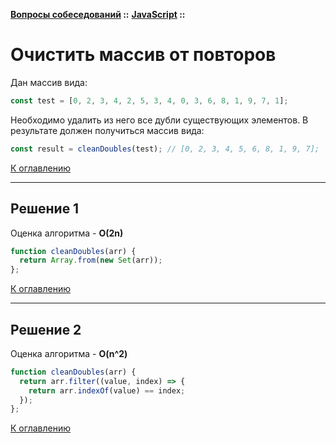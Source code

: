 **[Вопросы собеседований](../README.md#tasks) ::** 
**[JavaScript](../README.md#tasks-javascript) ::**
# Очистить массив от повторов

Дан массив вида:
```javascript
const test = [0, 2, 3, 4, 2, 5, 3, 4, 0, 3, 6, 8, 1, 9, 7, 1];
```
Необходимо удалить из него все дубли существующих элементов. В результате должен получиться массив вида:
```javascript
const result = cleanDoubles(test); // [0, 2, 3, 4, 5, 6, 8, 1, 9, 7];
```

[К оглавлению](../README.md#tasks-javascript)

---

## Решение 1
Оценка алгоритма - **O(2n)**

```javascript
function cleanDoubles(arr) {
  return Array.from(new Set(arr));
};
```

[К оглавлению](../README.md#tasks-javascript)

---

## Решение 2
Оценка алгоритма - **O(n^2)**

```javascript
function cleanDoubles(arr) {
  return arr.filter((value, index) => {
    return arr.indexOf(value) == index;
  });
};
```

[К оглавлению](../README.md#tasks-javascript)
